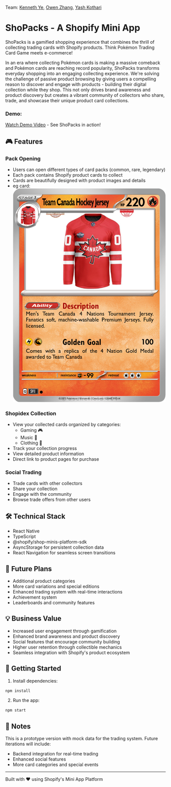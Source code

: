 Team: [Kenneth Ye](https://github.com/Kenneth-Ye), [Owen Zhang](https://github.com/owenz0523), [Yash Kothari](https://github.com/YashK2005)

# ShoPacks - A Shopify Mini App

ShoPacks is a gamified shopping experience that combines the thrill of collecting trading cards with Shopify products. Think Pokémon Trading Card Game meets e-commerce!

In an era where collecting Pokémon cards is making a massive comeback and Pokémon cards are reaching record popularity, ShoPacks transforms everyday shopping into an engaging collecting experience. We're solving the challenge of passive product browsing by giving users a compelling reason to discover and engage with products - building their digital collection while they shop. This not only drives brand awareness and product discovery but creates a vibrant community of collectors who share, trade, and showcase their unique product card collections.

### Demo: 
[Watch Demo Video](https://share.descript.com/view/NravE4R5bVV) - See ShoPacks in action!

## 🎮 Features

### Pack Opening
- Users can open different types of card packs (common, rare, legendary)
- Each pack contains Shopify product cards to collect
- Cards are beautifully designed with product images and details
- eg card:
![Team Canada Hockey Jersey Card](src/assets/product_cards/team_canada_hockey_jersey.png)

### Shopidex Collection
- View your collected cards organized by categories:
  - Gaming 🎮
  - Music 🎵
  - Clothing 👕
- Track your collection progress
- View detailed product information
- Direct link to product pages for purchase

### Social Trading
- Trade cards with other collectors
- Share your collection
- Engage with the community
- Browse trade offers from other users

## 🛠 Technical Stack

- React Native
- TypeScript
- @shopify/shop-minis-platform-sdk
- AsyncStorage for persistent collection data
- React Navigation for seamless screen transitions


## 🎯 Future Plans

- Additional product categories
- More card variations and special editions
- Enhanced trading system with real-time interactions
- Achievement system
- Leaderboards and community features

## 💡 Business Value

- Increased user engagement through gamification
- Enhanced brand awareness and product discovery
- Social features that encourage community building
- Higher user retention through collectible mechanics
- Seamless integration with Shopify's product ecosystem


## 🚀 Getting Started

1. Install dependencies:
```bash
npm install
```

2. Run the app:
```bash
npm start
```


## 📝 Notes

This is a prototype version with mock data for the trading system. Future iterations will include:
- Backend integration for real-time trading
- Enhanced social features
- More card categories and special events

---

Built with ❤️ using Shopify's Mini App Platform
